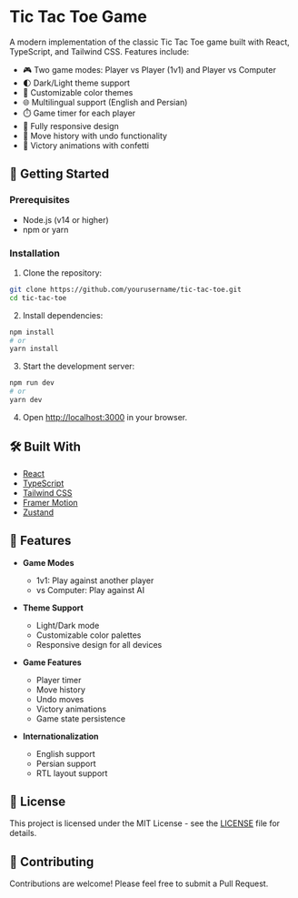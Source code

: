 # Tic Tac Toe Game

A modern implementation of the classic Tic Tac Toe game built with React, TypeScript, and Tailwind CSS. Features include:

- 🎮 Two game modes: Player vs Player (1v1) and Player vs Computer
- 🌓 Dark/Light theme support
- 🎨 Customizable color themes
- 🌐 Multilingual support (English and Persian)
- ⏱️ Game timer for each player
- 📱 Fully responsive design
- 🎯 Move history with undo functionality
- 🎉 Victory animations with confetti

## 🚀 Getting Started

### Prerequisites

- Node.js (v14 or higher)
- npm or yarn

### Installation

1. Clone the repository:

```bash
git clone https://github.com/yourusername/tic-tac-toe.git
cd tic-tac-toe
```

2. Install dependencies:

```bash
npm install
# or
yarn install
```

3. Start the development server:

```bash
npm run dev
# or
yarn dev
```

4. Open [http://localhost:3000](http://localhost:3000) in your browser.

## 🛠️ Built With

- [React](https://reactjs.org/)
- [TypeScript](https://www.typescriptlang.org/)
- [Tailwind CSS](https://tailwindcss.com/)
- [Framer Motion](https://www.framer.com/motion/)
- [Zustand](https://zustand-demo.pmnd.rs/)

## 🎯 Features

- **Game Modes**

  - 1v1: Play against another player
  - vs Computer: Play against AI

- **Theme Support**

  - Light/Dark mode
  - Customizable color palettes
  - Responsive design for all devices

- **Game Features**

  - Player timer
  - Move history
  - Undo moves
  - Victory animations
  - Game state persistence

- **Internationalization**
  - English support
  - Persian support
  - RTL layout support

## 📝 License

This project is licensed under the MIT License - see the [LICENSE](LICENSE) file for details.

## 🤝 Contributing

Contributions are welcome! Please feel free to submit a Pull Request.
